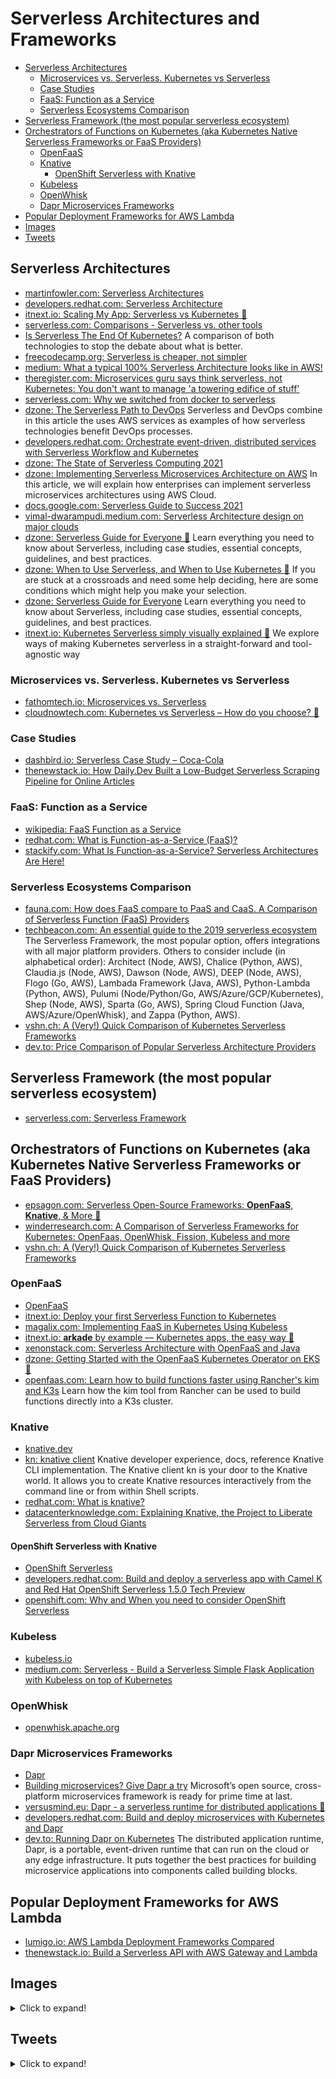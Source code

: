 # Serverless Architectures and Frameworks
- [Serverless Architectures](#serverless-architectures)
	- [Microservices vs. Serverless. Kubernetes vs Serverless](#microservices-vs-serverless-kubernetes-vs-serverless)
	- [Case Studies](#case-studies)
	- [FaaS: Function as a Service](#faas-function-as-a-service)
	- [Serverless Ecosystems Comparison](#serverless-ecosystems-comparison)
- [Serverless Framework (the most popular serverless ecosystem)](#serverless-framework-the-most-popular-serverless-ecosystem)
- [Orchestrators of Functions on Kubernetes (aka Kubernetes Native Serverless Frameworks or FaaS Providers)](#orchestrators-of-functions-on-kubernetes-aka-kubernetes-native-serverless-frameworks-or-faas-providers)
	- [OpenFaaS](#openfaas)
	- [Knative](#knative)
		- [OpenShift Serverless with Knative](#openshift-serverless-with-knative)
	- [Kubeless](#kubeless)
	- [OpenWhisk](#openwhisk)
	- [Dapr Microservices Frameworks](#dapr-microservices-frameworks)
- [Popular Deployment Frameworks for AWS Lambda](#popular-deployment-frameworks-for-aws-lambda)
- [Images](#images)
- [Tweets](#tweets)

## Serverless Architectures
* [martinfowler.com: Serverless Architectures](https://martinfowler.com/articles/serverless.html)
* [developers.redhat.com: Serverless Architecture](https://developers.redhat.com/topics/serverless-architecture/)
* [itnext.io: Scaling My App: Serverless vs Kubernetes 🌟](https://itnext.io/scaling-my-app-serverless-vs-kubernetes-cdb8adf446e1)
* [serverless.com: Comparisons - Serverless vs. other tools](https://www.serverless.com/learn/comparisons/)
* [Is Serverless The End Of Kubernetes?](https://towardsdatascience.com/kubernetes-serverless-differences-84699f370609) A comparison of both technologies to stop the debate about what is better.
* [freecodecamp.org: Serverless is cheaper, not simpler](https://www.freecodecamp.org/news/serverless-is-cheaper-not-simpler-a10c4fc30e49/)
* [medium: What a typical 100% Serverless Architecture looks like in AWS!](https://medium.com/serverless-transformation/what-a-typical-100-serverless-architecture-looks-like-in-aws-40f252cd0ecb)
* [theregister.com: Microservices guru says think serverless, not Kubernetes: You don't want to manage 'a towering edifice of stuff'](https://www.theregister.com/2020/09/22/microservices_talk_gotopia/)
* [serverless.com: Why we switched from docker to serverless](https://www.serverless.com/blog/why-we-switched-from-docker-to-serverless)
* [dzone: The Serverless Path to DevOps](https://dzone.com/articles/the-serverless-path-to-devops) Serverless and DevOps combine in this article the uses AWS services as examples of how serverless technologies benefit DevOps processes.
* [developers.redhat.com: Orchestrate event-driven, distributed services with Serverless Workflow and Kubernetes](https://developers.redhat.com/blog/2020/11/26/event-driven-distributed-service-orchestration-with-serverless-workflow/)
* [dzone: The State of Serverless Computing 2021](https://dzone.com/articles/the-state-of-serverless-computing-2021)
* [dzone: Implementing Serverless Microservices Architecture on AWS](https://dzone.com/articles/implementing-serverless-microservices-architecture) In this article, we will explain how enterprises can implement serverless microservices architectures using AWS Cloud.
* [docs.google.com: Serverless Guide to Success 2021](https://docs.google.com/document/u/0/d/1VEkUvTbqxfC1XyVGb2Z3DtEk9NA1M6PJpeCqEYRATLM/mobilebasic)
* [vimal-dwarampudi.medium.com: Serverless Architecture design on major clouds](https://vimal-dwarampudi.medium.com/serverless-architecture-design-on-major-clouds-8c53c2aa62d2)
* [dzone: Serverless Guide for Everyone 🌟](https://dzone.com/articles/serverless-guide-for-everyone) Learn everything you need to know about Serverless, including case studies, essential concepts, guidelines, and best practices.
* [dzone: When to Use Serverless, and When to Use Kubernetes 🌟](https://dzone.com/articles/when-to-use-serverless-when-to-use-kubernetes) If you are stuck at a crossroads and need some help deciding, here are some conditions which might help you make your selection.
* [dzone: Serverless Guide for Everyone](https://dzone.com/articles/serverless-guide-for-everyone) Learn everything you need to know about Serverless, including case studies, essential concepts, guidelines, and best practices.
* [itnext.io: Kubernetes Serverless simply visually explained 🌟](https://itnext.io/kubernetes-serverless-simply-visually-explained-ccf7be05a689) We explore ways of making Kubernetes serverless in a straight-forward and tool-agnostic way

### Microservices vs. Serverless. Kubernetes vs Serverless
* [fathomtech.io: Microservices vs. Serverless](https://fathomtech.io/blog/microservices-vs-serverless/)
* [cloudnowtech.com: Kubernetes vs Serverless – How do you choose? 🌟](https://www.cloudnowtech.com/blog/kubernetes-vs-serverless-how-do-you-choose/)

### Case Studies
* [dashbird.io: Serverless Case Study – Coca-Cola](https://dashbird.io/blog/serverless-case-study-coca-cola/)
* [thenewstack.io: How Daily.Dev Built a Low-Budget Serverless Scraping Pipeline for Online Articles](https://thenewstack.io/how-daily-dev-built-a-low-budget-serverless-scraping-pipeline-for-online-articles/)

### FaaS: Function as a Service
* [wikipedia: FaaS Function as a Service](https://en.wikipedia.org/wiki/Function_as_a_service)
* [redhat.com: What is Function-as-a-Service (FaaS)?](https://www.redhat.com/en/topics/cloud-native-apps/what-is-faas)
* [stackify.com: What Is Function-as-a-Service? Serverless Architectures Are Here!](https://stackify.com/function-as-a-service-serverless-architecture/)

### Serverless Ecosystems Comparison
* [fauna.com: How does FaaS compare to PaaS and CaaS. A Comparison of Serverless Function (FaaS) Providers](https://fauna.com/blog/comparison-faas-providers)
* [techbeacon.com: An essential guide to the 2019 serverless ecosystem](https://techbeacon.com/enterprise-it/essential-guide-2019-serverless-ecosystem) The Serverless Framework, the most popular option, offers integrations with all major platform providers. Others to consider include (in alphabetical order): Architect (Node, AWS), Chalice (Python, AWS), Claudia.js (Node, AWS), Dawson (Node, AWS), DEEP (Node, AWS), Flogo (Go, AWS), Lambada Framework (Java, AWS), Python-Lambda (Python, AWS), Pulumi (Node/Python/Go, AWS/Azure/GCP/Kubernetes), Shep (Node, AWS), Sparta (Go, AWS), Spring Cloud Function (Java, AWS/Azure/OpenWhisk), and Zappa (Python, AWS).
* [vshn.ch: A (Very!) Quick Comparison of Kubernetes Serverless Frameworks](https://www.vshn.ch/en/blog/a-very-quick-comparison-of-kubernetes-serverless-frameworks/)
* [dev.to: Price Comparison of Popular Serverless Architecture Providers](https://dev.to/mbagley1020/price-comparison-of-popular-serverless-architecture-providers-2jk9)

## Serverless Framework (the most popular serverless ecosystem)
* [serverless.com: Serverless Framework](https://www.serverless.com/)
 
## Orchestrators of Functions on Kubernetes (aka Kubernetes Native Serverless Frameworks or FaaS Providers)
* [epsagon.com: Serverless Open-Source Frameworks: **OpenFaaS**, **Knative**, & More 🌟](https://epsagon.com/blog/serverless-open-source-frameworks-openfaas-knative-more/)
* [winderresearch.com: A Comparison of Serverless Frameworks for Kubernetes: OpenFaas, OpenWhisk, Fission, Kubeless and more](https://winderresearch.com/a-comparison-of-serverless-frameworks-for-kubernetes-openfaas-openwhisk-fission-kubeless-and-more/)
* [vshn.ch: A (Very!) Quick Comparison of Kubernetes Serverless Frameworks](https://vshn.ch/en/blog/a-very-quick-comparison-of-kubernetes-serverless-frameworks/)

### OpenFaaS
* [OpenFaaS](https://www.openfaas.com/)
* [itnext.io: Deploy your first Serverless Function to Kubernetes](https://itnext.io/deploy-your-first-serverless-function-to-kubernetes-232307f7b0a9)
* [magalix.com: Implementing FaaS in Kubernetes Using Kubeless](https://www.magalix.com/blog/implementing-faas-in-kubernetes-using-kubeless)
* [itnext.io: **arkade** by example — Kubernetes apps, the easy way 🌟](https://itnext.io/kubernetes-apps-the-easy-way-f06d9e5cad3c)
* [xenonstack.com: Serverless Architecture with OpenFaaS and Java](https://www.xenonstack.com/blog/serverless-openfaas-java/)
* [dzone: Getting Started with the OpenFaaS Kubernetes Operator on EKS 🌟](https://dzone.com/articles/getting-started-with-the-openfaas-kubernetes-opera)
* [openfaas.com: Learn how to build functions faster using Rancher's kim and K3s](https://www.openfaas.com/blog/kim/) Learn how the kim tool from Rancher can be used to build functions directly into a K3s cluster.

### Knative
* [knative.dev](https://knative.dev/)
* [kn: knative client](https://github.com/knative/client) Knative developer experience, docs, reference Knative CLI implementation. The Knative client kn is your door to the Knative world. It allows you to create Knative resources interactively from the command line or from within Shell scripts.
* [redhat.com: What is knative?](https://www.redhat.com/en/topics/microservices/what-is-knative)
* [datacenterknowledge.com: Explaining Knative, the Project to Liberate Serverless from Cloud Giants](https://www.datacenterknowledge.com/open-source/explaining-knative-project-liberate-serverless-cloud-giants)

#### OpenShift Serverless with Knative
* [OpenShift Serverless](https://www.openshift.com/learn/topics/serverless)
* [developers.redhat.com: Build and deploy a serverless app with Camel K and Red Hat OpenShift Serverless 1.5.0 Tech Preview](https://developers.redhat.com/blog/2020/04/24/build-and-deploy-a-serverless-app-with-camel-k-and-red-hat-openshift-serverless-1-5-0-tech-preview/)
* [openshift.com: Why and When you need to consider OpenShift Serverless](https://www.openshift.com/blog/why-and-when-you-need-to-consider-openshift-serverless)

### Kubeless  
* [kubeless.io](https://kubeless.io/)
* [medium.com: Serverless - Build a Serverless Simple Flask Application with Kubeless on top of Kubernetes](https://medium.com/@peiruwang/serverless-build-a-serverless-simple-flask-application-with-kubeless-on-top-of-kubernetes-95c6682c3750)

### OpenWhisk
* [openwhisk.apache.org](https://openwhisk.apache.org/)

### Dapr Microservices Frameworks
- [Dapr](https://dapr.io/)
- [Building microservices? Give Dapr a try](https://www.infoworld.com/article/3604010/building-microservices-give-dapr-a-try.html) Microsoft’s open source, cross-platform microservices framework is ready for prime time at last.
- [versusmind.eu: Dapr - a serverless runtime for distributed applications 🌟](https://versusmind.eu/blog/dapr-a-serverless-runtime-for-distributed-applications)
- [developers.redhat.com: Build and deploy microservices with Kubernetes and Dapr](https://developers.redhat.com/articles/2021/08/12/build-and-deploy-microservices-kubernetes-and-dapr)
- [dev.to: Running Dapr on Kubernetes](https://dev.to/cvitaa11/running-dapr-on-kubernetes-89g) The distributed application runtime, Dapr, is a portable, event-driven runtime that can run on the cloud or any edge infrastructure. It puts together the best practices for building microservice applications into components called building blocks.

## Popular Deployment Frameworks for AWS Lambda
* [lumigo.io: AWS Lambda Deployment Frameworks Compared](https://lumigo.io/blog/comparison-of-lambda-deployment-frameworks/)
* [thenewstack.io: Build a Serverless API with AWS Gateway and Lambda](https://thenewstack.io/build-a-serverless-api-with-aws-gateway-and-lambda/)

## Images
<details>
  <summary>Click to expand!</summary>

<center>

[![Serverless](images/from-monolith-to-serverless.jpg)](https://www.xenonstack.com/blog/serverless-openfaas-java/) 
</center>
</details>

## Tweets
<details>
  <summary>Click to expand!</summary>

<center>
<blockquote class="twitter-tweet"><p lang="en" dir="ltr">Hi aspiring cloud professional, my name is Adam and I need you to listen to me.<br><br>First, I make a zillion-ish dollars per year freelancing and I stand to gain nothing from your attention.<br><br>I’m writing to you because it occurs to me that things I think are obvious probably aren’t.</p>&mdash; Adam Elmore (@aeduhm) <a href="https://twitter.com/aeduhm/status/1443308075079938055?ref_src=twsrc%5Etfw">September 29, 2021</a></blockquote> <script async src="https://platform.twitter.com/widgets.js" charset="utf-8"></script>
</center>
</details>